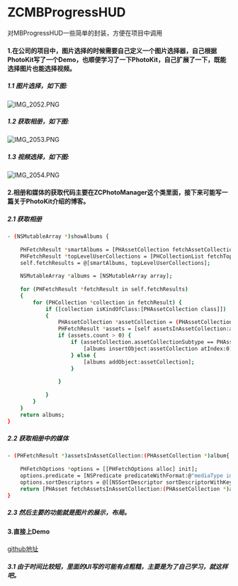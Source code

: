 # ZCMBProgressHUD
对MBProgressHUD一些简单的封装，方便在项目中调用

#### 1.在公司的项目中，图片选择的时候需要自己定义一个图片选择器，自己根据PhotoKit写了一个Demo，也顺便学习了一下PhotoKit，自己扩展了一下，既能选择图片也能选择视频。

##### 1.1 图片选择，如下图:
![IMG_2052.PNG](https://upload-images.jianshu.io/upload_images/1930004-646798c9f4ef9981.PNG?imageMogr2/auto-orient/strip%7CimageView2/2/w/1240)


##### 1.2 获取相册，如下图:
![IMG_2053.PNG](https://upload-images.jianshu.io/upload_images/1930004-3ea2355325e25c91.PNG?imageMogr2/auto-orient/strip%7CimageView2/2/w/1240)


##### 1.3 视频选择，如下图:
![IMG_2054.PNG](https://upload-images.jianshu.io/upload_images/1930004-7238fd62e45e5013.PNG?imageMogr2/auto-orient/strip%7CimageView2/2/w/1240)


#### 2.相册和媒体的获取代码主要在ZCPhotoManager这个类里面，接下来可能写一篇关于PhotoKit介绍的博客。

##### 2.1 获取相册
``` bash
- (NSMutableArray *)showAlbums {
    
    PHFetchResult *smartAlbums = [PHAssetCollection fetchAssetCollectionsWithType:PHAssetCollectionTypeSmartAlbum subtype:PHAssetCollectionSubtypeAlbumRegular options:nil];
    PHFetchResult *topLevelUserCollections = [PHCollectionList fetchTopLevelUserCollectionsWithOptions:nil];
    self.fetchResults = @[smartAlbums, topLevelUserCollections];
    
    NSMutableArray *albums = [NSMutableArray array];
    
    for (PHFetchResult *fetchResult in self.fetchResults)
    {
        for (PHCollection *collection in fetchResult) {
            if ([collection isKindOfClass:[PHAssetCollection class]])
            {
                PHAssetCollection *assetCollection = (PHAssetCollection *)collection;
                PHFetchResult *assets = [self assetsInAssetCollection:assetCollection];
                if (assets.count > 0) {
                    if (assetCollection.assetCollectionSubtype == PHAssetCollectionSubtypeSmartAlbumUserLibrary) {
                        [albums insertObject:assetCollection atIndex:0];
                    } else {
                        [albums addObject:assetCollection];
                    }
                    
                }
                
            }
        }
    }
    return albums;
}

```

##### 2.2 获取相册中的媒体
``` bash
- (PHFetchResult *)assetsInAssetCollection:(PHAssetCollection *)album{
    
    PHFetchOptions *options = [[PHFetchOptions alloc] init];
    options.predicate = [NSPredicate predicateWithFormat:@"mediaType in %@", self.mediaTypes];
    options.sortDescriptors = @[[NSSortDescriptor sortDescriptorWithKey:@"creationDate" ascending:NO]];
    return [PHAsset fetchAssetsInAssetCollection:(PHAssetCollection *)album options:options];
}
```
##### 2.3 然后主要的功能就是图片的展示，布局。


#### 3.直接上Demo
[github地址](https://github.com/ZCLemo/ZCAssetsPickerController)

##### 3.1 由于时间比较短，里面的UI写的可能有点粗糙，主要是为了自己学习，就这样吧。

